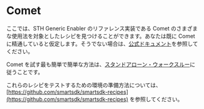# Comet

ここでは、STH Generic Enabler のリファレンス実装である Comet のさまざまな使用法を対象としたレシピを見つけることができます。あなたは既に Comet に精通していると仮定します。そうでない場合は、[公式ドキュメント](http://fiware-sth-comet.readthedocs.io/en/latest/index.html)を参照してください。

Comet を試す最も簡単で簡単な方法は、[スタンドアローン・ウォークスルー](standalone/readme.md)に従うことです。

これらのレシピをテストするための環境の準備方法については、[https://github.com/smartsdk/smartsdk-recipes](https://github.com/smartsdk/smartsdk-recipes) を参照してください。
